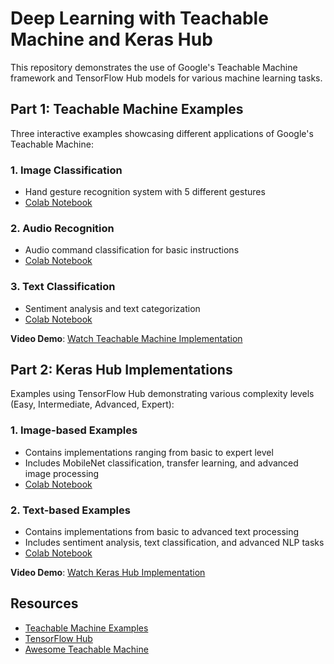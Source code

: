 # Deep Learning with Teachable Machine and Keras Hub

This repository demonstrates the use of Google's Teachable Machine framework and TensorFlow Hub models for various machine learning tasks.

## Part 1: Teachable Machine Examples

Three interactive examples showcasing different applications of Google's Teachable Machine:

### 1. Image Classification

- Hand gesture recognition system with 5 different gestures
- [Colab Notebook](https://colab.research.google.com/github/pruthvik-sheth/CMPE-258-Deep-Learning/blob/main/Assignments/Assignment-5/teachable-machine-demos/Image/Image_Classification.ipynb)

### 2. Audio Recognition

- Audio command classification for basic instructions
- [Colab Notebook](https://colab.research.google.com/github/pruthvik-sheth/CMPE-258-Deep-Learning/blob/main/Assignments/Assignment-5/teachable-machine-demos/Audio/Audio_Classification.ipynb)

### 3. Text Classification

- Sentiment analysis and text categorization
- [Colab Notebook](https://colab.research.google.com/github/pruthvik-sheth/CMPE-258-Deep-Learning/blob/main/Assignments/Assignment-5/teachable-machine-demos/Text/Text_Classification.ipynb)

**Video Demo**: [Watch Teachable Machine Implementation](https://youtu.be/your-teachable-machine-video)

## Part 2: Keras Hub Implementations

Examples using TensorFlow Hub demonstrating various complexity levels (Easy, Intermediate, Advanced, Expert):

### 1. Image-based Examples

- Contains implementations ranging from basic to expert level
- Includes MobileNet classification, transfer learning, and advanced image processing
- [Colab Notebook](https://colab.research.google.com/github/pruthvik-sheth/CMPE-258-Deep-Learning/blob/main/Assignments/Assignment-5/keras-hub-implementations/1_Keras_Hub_Image_All_Examples.ipynb)

### 2. Text-based Examples

- Contains implementations from basic to advanced text processing
- Includes sentiment analysis, text classification, and advanced NLP tasks
- [Colab Notebook](https://colab.research.google.com/github/pruthvik-sheth/CMPE-258-Deep-Learning/blob/main/Assignments/Assignment-5/keras-hub-implementations/2_Keras_Hub_Text.ipynb)

**Video Demo**: [Watch Keras Hub Implementation](https://youtu.be/your-keras-hub-video)

## Resources

- [Teachable Machine Examples](https://github.com/googlecreativelab/teachablemachine-community)
- [TensorFlow Hub](https://tfhub.dev/)
- [Awesome Teachable Machine](https://github.com/SashiDo/awesome-teachable-machine)
